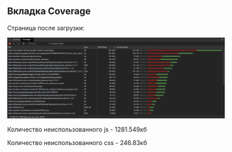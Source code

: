 <h2>Вкладка Coverage</h2>

Страница после загрузки:<br>

![alt text](../screenshots/coverage.png)<br>

Количество неиспользованного js - 1281.549кб<br>

Количество неиспользованного css - 246.83кб